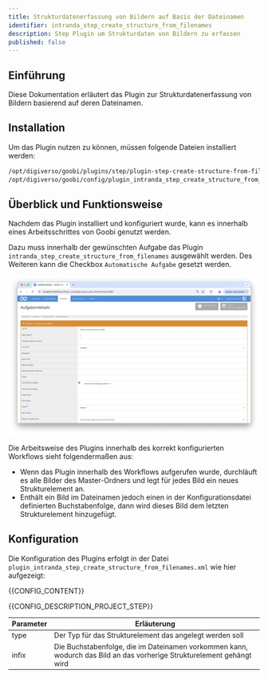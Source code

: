 ```yaml
---
title: Strukturdatenerfassung von Bildern auf Basis der Dateinamen
identifier: intranda_step_create_structure_from_filenames
description: Step Plugin um Strukturdaten von Bildern zu erfassen
published: false
---
```


## Einführung
Diese Dokumentation erläutert das Plugin zur Strukturdatenerfassung von Bildern basierend auf deren Dateinamen.

## Installation
Um das Plugin nutzen zu können, müssen folgende Dateien installiert werden:

```bash
/opt/digiverso/goobi/plugins/step/plugin-step-create-structure-from-filenames-base.jar
/opt/digiverso/goobi/config/plugin_intranda_step_create_structure_from_filenames.xml
```

## Überblick und Funktionsweise
Nachdem das Plugin installiert und konfiguriert wurde, kann es innerhalb eines Arbeitsschrittes von Goobi genutzt werden.

Dazu muss innerhalb der gewünschten Aufgabe das Plugin `intranda_step_create_structure_from_filenames` ausgewählt werden. Des Weiteren kann die Checkbox `Automatische Aufgabe` gesetzt werden.


![Konfiguration des Arbeitsschritts für die Nutzung des Plugins](screen1_de.png)

Die Arbeitsweise des Plugins innerhalb des korrekt konfigurierten Workflows sieht folgendermaßen aus:

* Wenn das Plugin innerhalb des Workflows aufgerufen wurde, durchläuft es alle Bilder des Master-Ordners und legt für jedes Bild ein neues Strukturelement an.
* Enthält ein Bild im Dateinamen jedoch einen in der Konfigurationsdatei definierten Buchstabenfolge, dann wird dieses Bild dem letzten Strukturelement hinzugefügt.

## Konfiguration
Die Konfiguration des Plugins erfolgt in der Datei `plugin_intranda_step_create_structure_from_filenames.xml` wie hier aufgezeigt:

{{CONFIG_CONTENT}}

{{CONFIG_DESCRIPTION_PROJECT_STEP}}

Parameter               | Erläuterung
------------------------|------------------------------------
type           | Der Typ für das Strukturelement das angelegt werden soll |
infix          | Die Buchstabenfolge, die im Dateinamen vorkommen kann, wodurch das Bild an das vorherige Strukturelement gehängt wird|

